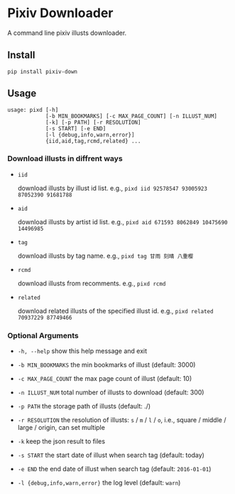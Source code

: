# Pixiv Downloader

A command line pixiv illusts downloader.


## Install

```shell
pip install pixiv-down
```


## Usage

```shell
usage: pixd [-h]
            [-b MIN_BOOKMARKS] [-c MAX_PAGE_COUNT] [-n ILLUST_NUM]
            [-k] [-p PATH] [-r RESOLUTION]
            [-s START] [-e END]
            [-l {debug,info,warn,error}]
            {iid,aid,tag,rcmd,related} ...
```


### Download illusts in diffrent ways

- `iid`

    download illusts by illust id list.
    e.g., `pixd iid 92578547 93005923 87052390 91681788`

- `aid`

    download illusts by artist id list.
    e.g., `pixd aid 671593 8062849 10475690 14496985`

- `tag`

    download illusts by tag name.
    e.g., `pixd tag 甘雨 刻晴 八重樱`

- `rcmd`

    download illusts from recomments.
    e.g., `pixd rcmd`

- `related`

    download related illusts of the specified illust id.
    e.g., `pixd related 70937229 87749466`


### Optional Arguments

- `-h, --help`
    show this help message and exit

- `-b MIN_BOOKMARKS`
    the min bookmarks of illust (default: 3000)

- `-c MAX_PAGE_COUNT`
    the max page count of illust (default: 10)

- `-n ILLUST_NUM`
    total number of illusts to download (default: 300)

- `-p PATH`
    the storage path of illusts (default: ./)

- `-r RESOLUTION`
    the resolution of illusts: `s` / `m` / `l` / `o`,
    i.e., square / middle / large / origin, can set multiple

- `-k`
    keep the json result to files

- `-s START`
    the start date of illust when search tag (default: today)

- `-e END`
    the end date of illust when search tag (default: `2016-01-01`)

- `-l {debug,info,warn,error}`
    the log level (default: `warn`)
